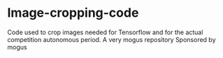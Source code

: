 # Image-cropping-code
Code used to crop images needed for Tensorflow and for the actual competition autonomous period.
A very mogus repository
Sponsored by mogus
